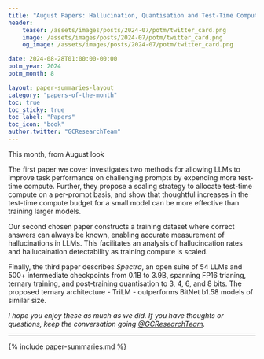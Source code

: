 ```yaml
---
title: "August Papers: Hallucination, Quantisation and Test-Time Computation"
header:
    teaser: /assets/images/posts/2024-07/potm/twitter_card.png
    image: /assets/images/posts/2024-07/potm/twitter_card.png
    og_image: /assets/images/posts/2024-07/potm/twitter_card.png

date: 2024-08-28T01:00:00-00:00
potm_year: 2024
potm_month: 8

layout: paper-summaries-layout
category: "papers-of-the-month"
toc: true
toc_sticky: true
toc_label: "Papers"
toc_icon: "book"
author.twitter: "GCResearchTeam"
---
```


This month,  from August look

The first paper we cover investigates two methods for allowing LLMs to improve task performance on challenging prompts by expending more test-time compute. Further, they propose a scaling strategy to allocate test-time compute on a per-prompt basis, and show that thoughtful increases in the test-time compute budget for a small model can be more effective than training larger models.

Our second chosen paper constructs a training dataset where correct answers can always be known, enabling accurate measurement of hallucinations in LLMs. This facilitates an analysis of hallucincation rates and hallucaination detectability as training compute is scaled. 

Finally, the third paper describes _Spectra_, an open suite of 54 LLMs and 500+ intermediate checkpoints from 0.1B to 3.9B, spanning FP16 trianing, ternary training, and post-training quantisation to 3, 4, 6, and 8 bits. The proposed ternary architecture - TriLM - outperforms BitNet b1.58 models of similar size.

_I hope you enjoy these as much as we did. If you have thoughts or questions, keep the conversation going [@GCResearchTeam](https://x.com/GCResearchTeam)._

---

{% include paper-summaries.md %}
